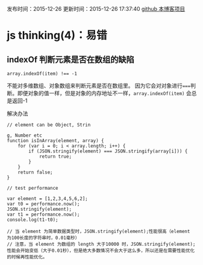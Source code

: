 发布时间：2015-12-26
更新时间：2015-12-26 17:37:40
[github 本博客项目](https://github.com/SimplyY/Blog/)

# js thinking(4)：易错
## indexOf 判断元素是否在数组的缺陷
`array.indexOf(item) !== -1 `

不能对多维数组、对象数组来判断元素是否在数组里。
因为它会对对象进行`===`判断。即便对象的值一样，但是对象的内存地址不一样，`array.indexOf(item)` 会总是返回-1

解决办法

    // element can be Object, Strin

    g, Number etc
    function isInArray(element, array) {
        for (var i = 0; i < array.length; i++) {
            if (JSON.stringify(element) === JSON.stringify(array[i])) {
                return true;
            }
        }
        return false;
    }

    // test performance

    var element = [1,2,3,4,5,6,2];
    var t0 = performance.now();
    JSON.stringify(element);
    var t1 = performance.now();
    console.log(t1-t0);

    // 当 element 为简单数据类型时，JSON.stringify(element);性能很高（element 为100长度的字符串时，0.01毫秒）
    // 注意，当 element 为数组的 length 大于10000 时，JSON.stringify(element);性能会开始变低（大于0.01秒），但是绝大多数情况不会大于这么多，所以还是在需要性能优化的时候再性能优化。
